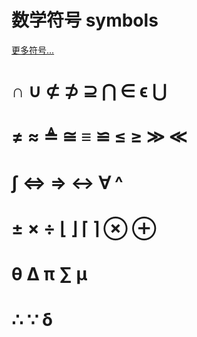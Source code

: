 

# 数学符号  symbols

[更多符号...](https://www.rapidtables.com/math/symbols/Basic_Math_Symbols.html)

#   ∩   ∪   ⊄   ⊅   ⊇   ⋂   ∈   ϵ   ⋃ 

#   ≠   ≈   ≜   ≅   ≡   ≌   ≤   ≥   ≫   ≪

#   ∫   ⇔   ⇒   ↔   ∀   ^

#   ±   ×   ÷   ⌊   ⌋   ⌈   ⌉   ⊗   ⊕

#   θ   ∆   π   ∑   μ

#   ∴   ∵   δ
